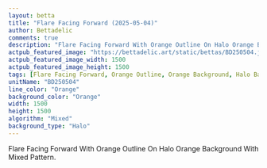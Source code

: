 ```yaml
---
layout: betta
title: "Flare Facing Forward (2025-05-04)"
author: Bettadelic
comments: true
description: "Flare Facing Forward With Orange Outline On Halo Orange Background With Mixed Pattern."
actpub_featured_image: "https://bettadelic.art/static/bettas/BD250504.jpg"
actpub_featured_image_width: 1500
actpub_featured_image_height: 1500
tags: [Flare Facing Forward, Orange Outline, Orange Background, Halo Background Pattern, Mixed Pattern, May 2025]
unitName: "BD250504"
line_color: "Orange"
background_color: "Orange"
width: 1500
height: 1500
algorithm: "Mixed"
background_type: "Halo"
---
```


Flare Facing Forward With Orange Outline On Halo Orange Background With Mixed Pattern.
